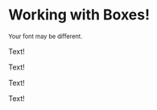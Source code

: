 <!DOCTYPE html>
<html lang="en">
  <head>
    <meta charset="UTF-8" />
    <link href="css/style.css" rel="stylesheet" />
  </head>

  <body>
    <h1>Working with Boxes!</h1>
    <p><small>Your font may be different.</small></p>
    <div id="box01">
      <p>Text!</p>
    </div>
    <div id="box02">
      <p>Text!</p>
    </div>
    <div id="box03">
      <p>Text!</p>
    </div>
    <div id="box04">
      <p>Text!</p>
    </div>

  </body>
</html>
